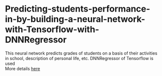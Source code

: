 # Predicting-students-performance-in-by-building-a-neural-network-with-Tensorflow-with-DNNRegressor
This neural network predicts grades of students on a basis of their activities in school, description of personal life, etc. DNNRegressor of Tensorflow is used<br>
More details [here](https://github.com/oleksandrkim/Predicting-students-performance-in-by-building-a-neural-network-with-Tensorflow-with-DNNRegressor/blob/master/ann_school_regression.ipynb)
